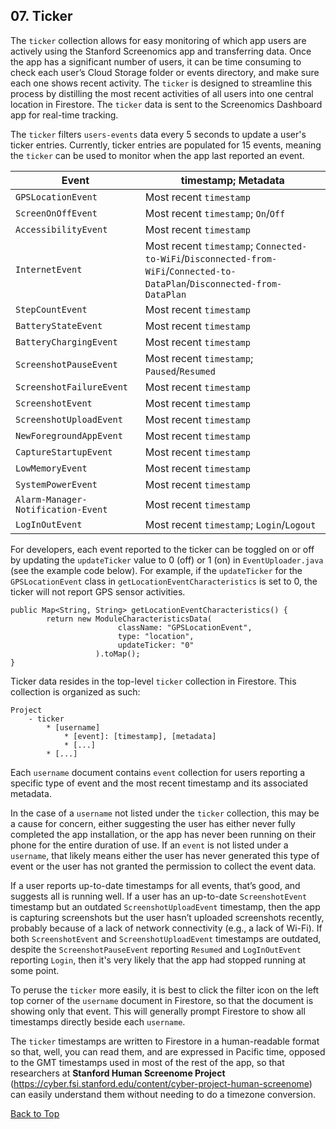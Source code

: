 ## 07. Ticker

The `ticker` collection allows for easy monitoring of which app users are actively using the Stanford Screenomics app and transferring data. Once the app has a significant number of users, it can be time consuming to check each user’s Cloud Storage folder or events directory, and make
sure each one shows recent activity. The `ticker` is designed to streamline this process by distilling the most recent activities of all users into one central location in Firestore. The `ticker` data is sent to the Screenomics Dashboard app for real-time tracking.

The `ticker` filters `users-events` data every 5 seconds to update a user's ticker entries. Currently, ticker entries are populated for 15 events, meaning the `ticker` can be used to monitor when the app last reported an event.  

| Event | timestamp; Metadata |
|---|---|
| `GPSLocationEvent` | Most recent `timestamp` |
| `ScreenOnOffEvent` | Most recent `timestamp`; `On`/`Off` |
| `AccessibilityEvent` | Most recent `timestamp` |
| `InternetEvent` | Most recent `timestamp`; `Connected-to-WiFi`/`Disconnected-from-WiFi`/`Connected-to-DataPlan`/`Disconnected-from-DataPlan` |
| `StepCountEvent` | Most recent `timestamp` |
| `BatteryStateEvent` | Most recent `timestamp` |
| `BatteryChargingEvent` | Most recent `timestamp` |
| `ScreenshotPauseEvent` | Most recent `timestamp`; `Paused`/`Resumed` |
| `ScreenshotFailureEvent` | Most recent `timestamp` |
| `ScreenshotEvent` | Most recent `timestamp` |
| `ScreenshotUploadEvent` | Most recent `timestamp` |
| `NewForegroundAppEvent` | Most recent `timestamp` |
| `CaptureStartupEvent` | Most recent `timestamp` |
| `LowMemoryEvent` | Most recent `timestamp` |
| `SystemPowerEvent` | Most recent `timestamp` |
| `Alarm-Manager-Notification-Event` | Most recent `timestamp` |
| `LogInOutEvent` | Most recent `timestamp`; `Login`/`Logout` |

For developers, each event reported to the ticker can be toggled on or off by updating the `updateTicker` value to 0 (off) or 1 (on) in `EventUploader.java` (see the example code below). For example, if the `updateTicker` for the `GPSLocationEvent` class in `getLocationEventCharacteristics` is set to 0, the ticker will not report GPS sensor activities.

```
public Map<String, String> getLocationEventCharacteristics() {
        return new ModuleCharacteristicsData(
                        className: "GPSLocationEvent",
                        type: "location",
                        updateTicker: "0"
                   ).toMap();
}
```

Ticker data resides in the top-level `ticker` collection in Firestore. This collection is organized as such:

```
Project
    - ticker
        * [username]
            * [event]: [timestamp], [metadata]
            * [...]
        * [...]
```

Each `username` document contains `event` collection for users reporting a specific type of event and the most recent timestamp and its associated metadata.

In the case of a `username` not listed under the `ticker` collection, this may be a cause for concern, either suggesting the user has either never fully completed the app installation, or the app has never been running on their phone for the entire duration of use. If an `event` is not listed under a `username`, that likely means either the user has never generated this type of event or the user has not granted the permission to collect the event data. 

If a user reports up-to-date timestamps for all events, that’s good, and suggests all is running well. If a user has an up-to-date `ScreenshotEvent` timestamp but an outdated
`ScreenshotUploadEvent` timestamp, then the app is capturing screenshots but the user hasn’t
uploaded screenshots recently, probably because of a lack of network connectivity (e.g., a lack of Wi-Fi). If both `ScreenshotEvent` and `ScreenshotUploadEvent` timestamps are outdated, despite the `ScreenshotPauseEvent` reporting `Resumed` and `LogInOutEvent` reporting `Login`, then it's very likely that the app had stopped running at some point.

To peruse the `ticker` more easily, it is best to click the filter icon on the left top corner of the `username` document in Firestore, so that the document is showing only that event. This will generally prompt Firestore to show all timestamps directly beside each `username`.

The `ticker` timestamps are written to Firestore in a human-readable format so that, well, you can read them, and are expressed in Pacific time, opposed to the GMT timestamps used in most of the rest of the app, so that researchers at **Stanford Human Screenome Project** (https://cyber.fsi.stanford.edu/content/cyber-project-human-screenome) can easily understand them without needing to do a timezone conversion.



[Back to Top](#top)
